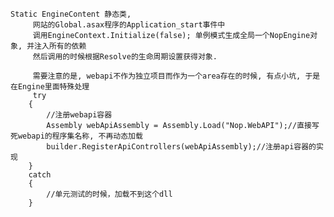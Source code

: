 ﻿
	Static EngineContent 静态类,
		 网站的Global.asax程序的Application_start事件中
		 调用EngineContext.Initialize(false); 单例模式生成全局一个NopEngine对象, 并注入所有的依赖
		 然后调用的时候根据Resolve的生命周期设置获得对象.

		 需要注意的是, webapi不作为独立项目而作为一个area存在的时候, 有点小坑, 于是在Engine里面特殊处理
		 try
        {
            //注册webapi容器
            Assembly webApiAssembly = Assembly.Load("Nop.WebAPI");//直接写死webapi的程序集名称, 不再动态加载
            builder.RegisterApiControllers(webApiAssembly);//注册api容器的实现
        }
        catch 
        {
            //单元测试的时候，加载不到这个dll
        }
